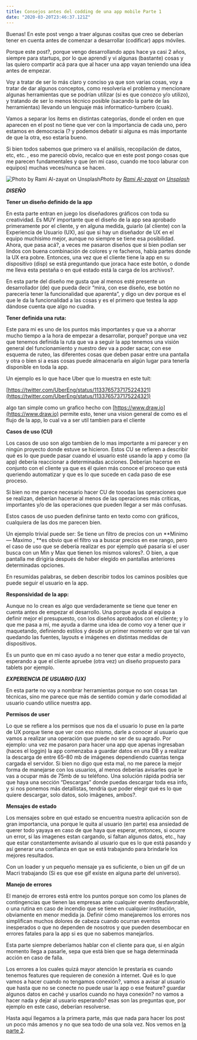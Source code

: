 ```yaml
---
title: Consejos antes del codding de una app mobile Parte 1
date: "2020-03-20T23:46:37.121Z"
---
```


Buenas! En este post vengo a traer algunas cositas que creo se deberían tener en cuenta antes de comenzar a desarrollar (codificar) apps móviles.

Porque este post?, porque vengo desarrollando apps hace ya casi 2 años, siempre para startups, por lo que aprendí y vi algunas (bastante) cosas y las quiero compartir acá para que al hacer una app vayan teniendo una idea antes de empezar.

Voy a tratar de ser lo más claro y conciso ya que son varias cosas, voy a tratar de dar algunos conceptos, como resolveria el problema y mencionare algunas herramientas que se podrían utilizar (si es que conozco y/o utilizo), y tratando de ser lo menos técnico posible (sacando la parte de las herramientas) llevando un lenguaje más informatico-tumbero (cuak).

Vamos a separar los ítems en distintas categorías, donde el orden en que aparecen en el post no tiene que ver con la importancia de cada uno, pero estamos en democracia (? y podemos debatir si alguna es más importante de que la otra, eso estaria bueno.

Si bien todos sabemos que primero va el análisis, recopilación de datos, etc, etc. , eso me pareció obvio, recalco que en este post pongo cosas que me parecen fundamentales y que (en mi caso, cuando me toco laburar con equipos) muchas veces/nunca se hacen.

![Photo by [Rami Al-zayat](https://unsplash.com/@rami_alzayat?utm_source=medium&utm_medium=referral) on [Unsplash](https://unsplash.com?utm_source=medium&utm_medium=referral)](https://cdn-images-1.medium.com/max/10368/0*iX-TcKlJLmaJc3Ab)*Photo by [Rami Al-zayat](https://unsplash.com/@rami_alzayat?utm_source=medium&utm_medium=referral) on [Unsplash](https://unsplash.com?utm_source=medium&utm_medium=referral)*

***DISEÑO***

**Tener un diseño definido de la app**

En esta parte entran en juego los diseñadores gráficos con toda su creatividad. Es MUY importante que el diseño de la app sea aprobado primeramente por el cliente, y en alguna medida, guiarlo (al cliente) con la Experiencia de Usuario (UX), así que si hay un diseñador de UX en el equipo muchisimo mejor, aunque no siempre se tiene esa posibilidad. Ahora, que pasa acá?, a veces me pasaron diseños que si bien podían ser lindos con buena combinación de colores y re facheros, había partes donde la UX era pobre. Entonces, una vez que el cliente tiene la app en su dispositivo (disp) se está preguntando que joraca hace este botón, o donde me lleva esta pestaña o en qué estado está la carga de los archivos?.

En esta parte del diseño me gusta que al menos esté presente un desarrollador (de) que pueda decir “mira, con ese diseño, ese botón no parecería tener la funcionalidad que aparenta”, y digo un dev porque es el que le da la funcionalidad a las cosas y es el primero que testea la app dándose cuenta que algo no cuadra.

**Tener definida una ruta:**

Este para mi es uno de los puntos más importantes y que va a ahorrar mucho tiempo a la hora de empezar a desarrollar, porque? porque una vez que tenemos definida la ruta que va a seguir la app tenemos una visión general del funcionamiento y nuestro dev va a poder sacar, con ese esquema de ruteo, las diferentes cosas que deben pasar entre una pantalla y otra o bien si a esas cosas puede almacenarla en algún lugar para tenerla disponible en toda la app.

Un ejemplo es lo que hace Uber que lo muestra en este tuit:

[https://twitter.com/UberEng/status/1133765737175224321](https://twitter.com/UberEng/status/1133765737175224321)

algo tan simple como un grafico hecho con [https://www.draw.io](https://www.draw.io) permite esto, tener una vision general de como es el flujo de la app, lo cual va a ser util tambien para el cliente

**Casos de uso (CU)**

Los casos de uso son algo tambien de lo mas importante a mi parecer y en ningún proyecto donde estuve se hicieron. Estos CU se refieren a describir qué es lo que puede pasar cuando el usuario esté usando la app y como (la app) debería reaccionar a determinadas acciones. Deberían hacerse en conjunto con el cliente ya que es él quien más conoce el proceso que está queriendo automatizar y que es lo que sucede en cada paso de ese proceso.

Si bien no me parece necesario hacer CU de tooodas las operaciones que se realizan, deberían hacerse al menos de las operaciones más críticas, importantes y/o de las operaciones que pueden llegar a ser más confusas.

Estos casos de uso pueden definirse tanto en texto como con gráficos, cualquiera de las dos me parecen bien.

Un ejemplo trivial puede ser: Se tiene un filtro de precios con un **Minimo — Maximo , **es obvio que el filtro va a buscar precios en ese rango, pero el caso de uso que se debería realizar es por ejemplo qué pasaría si el user busca con un Min y Max que tienen los mismos valores?. O bien, a que pantalla me dirigiría después de haber elegido en pantallas anteriores determinadas opciones.

En resumidas palabras, se deben describir todos los caminos posibles que puede seguir el usuario en la app.

**Responsividad de la app:**

Aunque no lo crean es algo que verdaderamente se tiene que tener en cuenta antes de empezar el desarrollo. Una porque ayuda al equipo a definir mejor el presupuesto, con los diseños aprobados con el cliente; y lo que me pasa a mi, me ayuda a darme una idea de como voy a tener que ir maquetando, definiendo estilos y desde un primer momento ver que tal van quedando las fuentes, layouts e imágenes en distintas medidas de dispositivos.

Es un punto que en mi caso ayudo a no tener que estar a medio proyecto, esperando a que el cliente apruebe (otra vez) un diseño propuesto para tablets por ejemplo.

***EXPERIENCIA DE USUARIO (UX)***

En esta parte no voy a nombrar herramientas porque no son cosas tan técnicas, sino me parece que más de sentido común y darle comodidad al usuario cuando utilice nuestra app.

**Permisos de user**

Lo que se refiere a los permisos que nos da el usuario lo puse en la parte de UX porque tiene que ver con eso mismo, darle a conocer al usuario que vamos a realizar una operación que puede no ser de su agrado. Por ejemplo: una vez me pasaron para hacer una app que apenas ingresaban (haces el loggin) la app comenzaba a guardar datos en una DB y a realizar la descarga de entre 65–80 mb de imágenes dependiendo cuantas tenga cargada el servidor. Si bien no digo que esta mal, no me parece la mejor forma de manejarse con los usuarios, al menos deberías avisarles que le vas a ocupar más de 75mb de su teléfono. Una solución rápida podría ser que haya una sección “Descargas” donde puedas descargar toda esa info, y si nos ponemos más detallistas, tendría que poder elegir qué es lo que quiere descargar, solo datos, solo imágenes, ambos?.

**Mensajes de estado**

Los mensajes sobre en qué estado se encuentra nuestra aplicación son de gran importancia, una porque le quita al usuario (en parte) esa ansiedad de querer todo yayaya en caso de que haya que esperar, entonces, si ocurre un error, si las imagenes estan cargando, si faltan algunos datos, etc., hay que estar constantemente avisando al usuario que es lo que está pasando y así generar una confianza en que se está trabajando para brindarle los mejores resultados.

Con un loader y un pequeño mensaje ya es suficiente, o bien un gif de un Macri trabajando (Si es que ese gif existe en alguna parte del universo).

**Manejo de errores**

El manejo de errores está entre los puntos porque son como los planes de contingencias que tienen las empresas ante cualquier evento desfavorable, o una rutina en caso de incendio que se tiene en cualquier institución, obviamente en menor medida ja. Definir cómo manejaremos los errores nos simplifican muchos dolores de cabeza cuando ocurran eventos inesperados o que no dependen de nosotros y que pueden desembocar en errores fatales para la app si es que no sabemos manejarlos.

Esta parte siempre deberíamos hablar con el cliente para que, si en algún momento llega a pasarle, sepa que está bien que se haga determinada acción en caso de falla.

Los errores a los cuales quizá mayor atención le prestaria es cuando tenemos features que requieren de conexión a internet. Qué es lo que vamos a hacer cuando no tengamos conexión?, vamos a avisar al usuario que hasta que no se conecte no puede usar la app o ese feature? guardar algunos datos en caché y usarlos cuando no haya conexión? no vamos a hacer nada y dejar al usuario esperando? esas son las preguntas que, por ejemplo en este caso, deberían resolverse.

Hasta aquí llegamos a la primera parte, más que nada para hacer los post un poco más amenos y no que sea todo de una sola vez. Nos vemos en [la parte 2](https://medium.com/@enzzorp/consejos-antes-del-codding-de-una-app-mobile-parte-2-71b66e2dabd?postPublishedType=repub).
